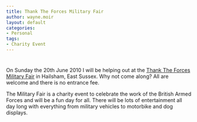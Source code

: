 ```yaml
---
title: Thank The Forces Military Fair
author: wayne.moir
layout: default
categories:
- Personal
tags:
- Charity Event
---
```

# 

On Sunday the 20th June 2010 I will be helping out at the [Thank The Forces Military Fair][1] in Hailsham, East Sussex. Why not come along? All are welcome and there is no entrance fee.

 [1]: http://www.thanktheforces.org.uk "Thank The Forces"

The Military Fair is a charity event to celebrate the work of the British Armed Forces and will be a fun day for all. There will be lots of entertainment all day long with everything from military vehicles to motorbike and dog displays.